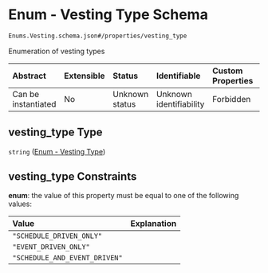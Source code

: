 # Enum - Vesting Type Schema

```txt
Enums.Vesting.schema.json#/properties/vesting_type
```

Enumeration of vesting types

| Abstract            | Extensible | Status         | Identifiable            | Custom Properties | Additional Properties | Access Restrictions | Defined In                                                                  |
| :------------------ | :--------- | :------------- | :---------------------- | :---------------- | :-------------------- | :------------------ | :-------------------------------------------------------------------------- |
| Can be instantiated | No         | Unknown status | Unknown identifiability | Forbidden         | Allowed               | none                | [Vesting.schema.json*](../types/Vesting.schema.json "open original schema") |

## vesting_type Type

`string` ([Enum - Vesting Type](vesting-1-properties-enum---vesting-type.md))

## vesting_type Constraints

**enum**: the value of this property must be equal to one of the following values:

| Value                         | Explanation |
| :---------------------------- | :---------- |
| `"SCHEDULE_DRIVEN_ONLY"`      |             |
| `"EVENT_DRIVEN_ONLY"`         |             |
| `"SCHEDULE_AND_EVENT_DRIVEN"` |             |
